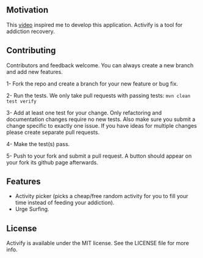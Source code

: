 ## Motivation

This [video](https://www.youtube.com/watch?v=ao8L-0nSYzg) inspired me to develop this application. Activify is a tool for addiction recovery.

## Contributing

Contributors and feedback welcome. You can always create a new branch and add new features.

1- Fork the repo and create a branch for your new feature or bug fix.

2- Run the tests. We only take pull requests with passing tests: ```mvn clean test verify```

3- Add at least one test for your change. Only refactoring and documentation changes require no new tests. Also make sure you submit a change specific to exactly one issue. If you have ideas for multiple changes please create separate pull requests.

4- Make the test(s) pass.

5- Push to your fork and submit a pull request. A button should appear on your fork its github page afterwards.

## Features 

- Activity picker (picks a cheap/free random activity for you to fill your time instead of feeding your addiction).
- Urge Surfing.

## License

Activify is available under the MIT license. See the LICENSE file for more info.
